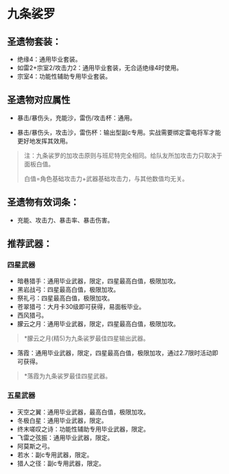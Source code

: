 # 九条裟罗

## 圣遗物套装：
- 绝缘4：通用毕业套装。
- 如雷2+宗室2/攻击力2：通用毕业套装，无合适绝缘4时使用。
- 宗室4：功能性辅助专用毕业套装。

## 圣遗物对应属性

- 暴击/暴伤头，充能沙，雷伤/攻击杯：通用。

- 暴击/暴伤头，攻击沙，雷伤杯：输出型副c专用。实战需要绑定雷电将军才能更好地发挥其效用。

>注：九条裟罗的加攻击原则与班尼特完全相同。给队友所加攻击力只取决于面板白值。
>
>白值=角色基础攻击力+武器基础攻击力，与其他数值均无关。

## 圣遗物有效词条：
- 充能、攻击力、暴击率、暴击伤害。

## 推荐武器：
### 四星武器
- 暗巷猎手：通用毕业武器，限定，四星最高白值，极限加攻。
- 黑岩战弓：四星最高白值，极限加攻。
- 祭礼弓：四星最高白值，极限加攻。
- 苍翠猎弓：大月卡30级即可获得，易面板毕业。
- 西风猎弓。
- 朦云之月：通用毕业武器，限定，四星最高白值，极限加攻。
>*朦云之月(精5)为九条裟罗最佳四星输出武器。
- 落霞：通用毕业武器，限定，四星最高白值，极限加攻，通过2.7限时活动即可获得。
>*落霞为九条裟罗最佳四星武器。

### 五星武器
- 天空之翼：通用毕业武器，最高白值，极限加攻。
- 冬极白星：通用毕业武器，限定。
- 终末嗟叹之诗：功能性辅助专用毕业武器，限定。
- 飞雷之弦振：通用毕业武器，限定。
- 阿莫斯之弓。
- 若水：副c专用武器，限定。
- 猎人之径：副c专用武器，限定。

